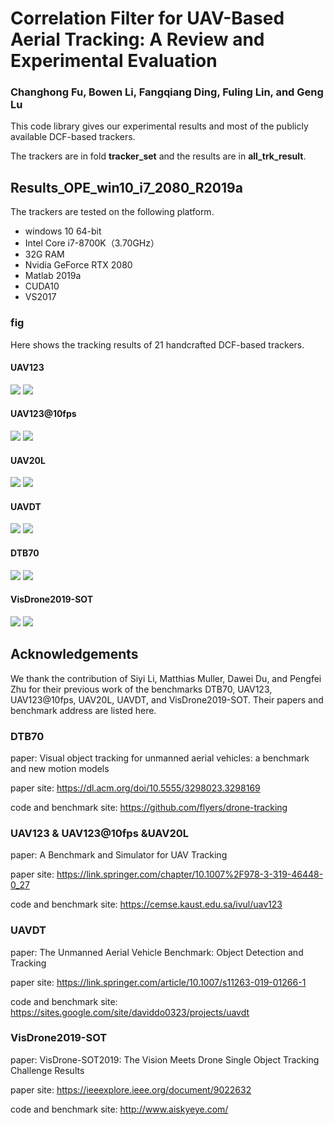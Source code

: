 # Correlation Filter for UAV-Based Aerial Tracking: A Review and Experimental Evaluation

### Changhong Fu, Bowen Li, Fangqiang Ding, Fuling Lin, and Geng Lu



This code library gives our experimental results and most of the publicly available DCF-based trackers.



The trackers are in fold **tracker_set** and the results are in **all_trk_result**.



## Results_OPE_win10_i7_2080_R2019a

The trackers are tested on the following platform.

- windows 10 64-bit
- Intel Core i7-8700K（3.70GHz）
- 32G RAM
- Nvidia GeForce RTX 2080
- Matlab 2019a
- CUDA10
- VS2017

### fig

Here shows the tracking results of 21 handcrafted DCF-based trackers.

#### UAV123

<img src="./fig/UAV123_Pre_hand.png">

<img src="./fig/UAV123_Suc_hand.png">

#### UAV123@10fps

<img src="./fig/UAV123@10fps_Pre_hand.png">

<img src="./fig/UAV123@10fps_Suc_hand.png">

#### UAV20L

<img src="./fig/UAV20L_Pre_hand.png">

<img src="./fig/UAV20L_Suc_hand.png">

#### UAVDT

<img src="./fig/UAVDT_Pre_hand.png">

<img src="./fig/UAVDT_Suc_hand.png">

#### DTB70

<img src="./fig/DTB70_Pre_hand.png">

<img src="./fig/DTB70_Suc_hand.png">

#### VisDrone2019-SOT

<img src="./fig/VisDrone_Pre_hand.png">

<img src="./fig/VisDrone_Suc_hand.png">


## Acknowledgements

We thank the contribution of  Siyi Li, Matthias Muller, Dawei Du, and Pengfei Zhu for their previous work of the benchmarks DTB70, UAV123, UAV123@10fps, UAV20L, UAVDT, and VisDrone2019-SOT. Their papers and benchmark address are listed here.

### DTB70

paper: Visual object tracking for unmanned aerial vehicles: a benchmark and new motion models

paper site: https://dl.acm.org/doi/10.5555/3298023.3298169

code and benchmark site: https://github.com/flyers/drone-tracking

### UAV123 & UAV123@10fps &UAV20L

paper: A Benchmark and Simulator for UAV Tracking 

paper site: https://link.springer.com/chapter/10.1007%2F978-3-319-46448-0_27

code and benchmark site: https://cemse.kaust.edu.sa/ivul/uav123

### UAVDT

paper: The Unmanned Aerial Vehicle Benchmark: Object Detection and Tracking  

paper site: https://link.springer.com/article/10.1007/s11263-019-01266-1

code and benchmark site: https://sites.google.com/site/daviddo0323/projects/uavdt

### VisDrone2019-SOT

paper: VisDrone-SOT2019: The Vision Meets Drone
Single Object Tracking Challenge Results  

paper site: https://ieeexplore.ieee.org/document/9022632

code and benchmark site: http://www.aiskyeye.com/  